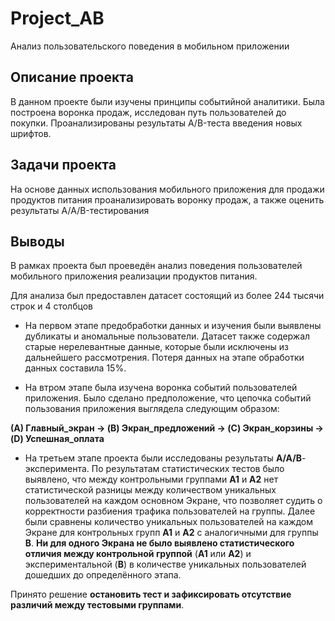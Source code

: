 # Project_AB
Анализ пользовательского поведения в мобильном приложении

## Описание проекта

В данном проекте были изучены принципы событийной аналитики. Была построена воронка продаж, исследован путь пользователей до покупки. Проанализированы
результаты A/B-теста введения новых шрифтов.

## Задачи проекта

На основе данных использования мобильного приложения для продажи продуктов питания проанализировать воронку продаж, а также оценить результаты A/A/B-тестирования

## Выводы

В рамках проекта был проеведён анализ поведения пользователей мобильного приложения реализации продуктов питания.

Для анализа был предоставлен датасет состоящий из более 244 тысячи строк и 4 столбцов 

* На первом этапе предобработки данных и изучения были выявлены дубликаты и аномальные пользователи. Датасет также содержал старые нерелевантные данные, которые были исключены из дальнейшего рассмотрения. Потеря данных на этапе обработки данных составила 15%.


* На втром этапе была изучена воронка событий пользователей приложения. Было сделано предположение, что цепочка событий пользования приложения выглядела следующим образом:

__(A) Главный_экран -> (B) Экран_предложений -> (C) Экран_корзины -> (D) Успешная_оплата__


* На третьем этапе проекта были исследованы результаты __A/A/B__- эксперимента.
По результатам статистических тестов было выявлено, что между контрольными группами __А1__ и __А2__ нет статистической разницы между количеством уникальных пользователей на каждом основном Экране, что позволяет судить о корректности разбиения трафика пользователей на группы.
Далее были сравнены количество уникальных пользователей на каждом Экране для контрольных групп __А1__ и __А2__ с аналогичными для группы __В__.
__Ни для одного Экрана не было выявлено статистического отличия между контрольной группой__ (__А1__ или __А2__) и экспериментальной (__В__) в количестве уникальных пользователей дошедших до определённого этапа.

Принято решение __остановить тест и зафиксировать отсутствие различий между тестовыми группами__. 
